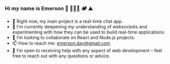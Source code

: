### Hi my name is Emerson  🥾 🏄🏻‍♂️ 🏕️ ⛰️
- 🔭 Right now, my main project is a real-time chat app.
- 🌱 I'm currently deepening my understanding of websockets and experimenting with how they can be used to build real-time applications.
- 👯 I’m looking to collaborate on React and Node.js projects.
- 📫 How to reach me: emerson.day@gmail.com
- 🤔 I’m open to receiving help with any aspect of web development – feel free to reach out with any questions or advice.
<!--
**emday4prez/emday4prez** is a ✨ _special_ ✨ repository because its `README.md` (this file) appears on your GitHub profile.

Here are some ideas to get you started:



- 💬 Ask me about ...

- 😄 Pronouns: ...
- ⚡ Fun fact: ...
-->
